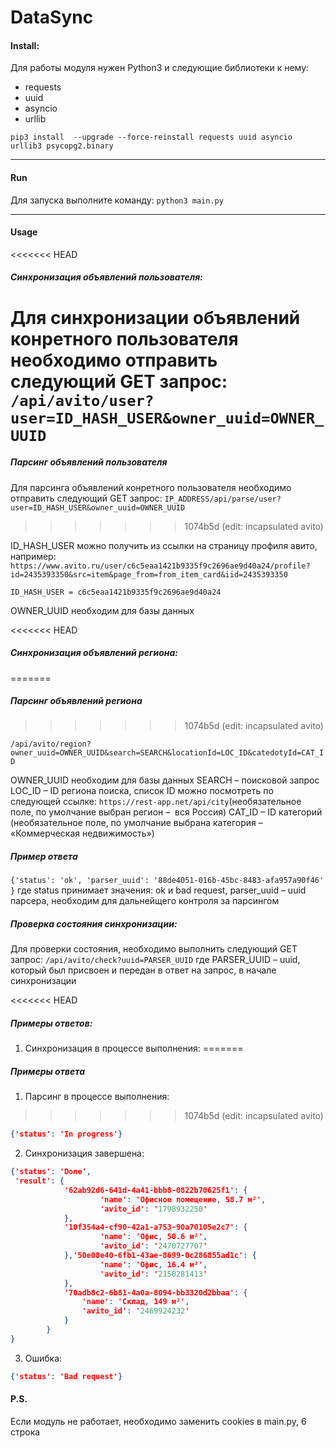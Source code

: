 # DataSync
#### Install:
Для работы модуля нужен Python3 и следующие библиотеки к нему:
- requests
- uuid
- asyncio
- urllib

`pip3 install  --upgrade --force-reinstall requests uuid asyncio urllib3 psycopg2.binary`

------------



#### Run
Для запуска выполните команду:
`python3 main.py`

------------



#### Usage
<<<<<<< HEAD
##### Синхронизация объявлений пользователя:
Для синхронизации объявлений конретного пользователя необходимо отправить следующий GET запрос:
`/api/avito/user?user=ID_HASH_USER&owner_uuid=OWNER_UUID`
=======
##### Парсинг объявлений пользователя
Для парсинга объявлений конретного пользователя необходимо отправить следующий GET запрос:
`IP_ADDRESS/api/parse/user?user=ID_HASH_USER&owner_uuid=OWNER_UUID`
>>>>>>> 1074b5d (edit: incapsulated avito)

ID_HASH_USER можно получить из ссылки на страницу профиля авито, например:
`https://www.avito.ru/user/c6c5eaa1421b9335f9c2696ae9d40a24/profile?id=2435393350&src=item&page_from=from_item_card&iid=2435393350`

`ID_HASH_USER = c6c5eaa1421b9335f9c2696ae9d40a24`

OWNER_UUID необходим для базы данных

<<<<<<< HEAD
##### Синхронизация объявлений региона:
=======
##### Парсинг объявлений региона
>>>>>>> 1074b5d (edit: incapsulated avito)

`/api/avito/region?owner_uuid=OWNER_UUID&search=SEARCH&locationId=LOC_ID&catedotyId=CAT_ID`

OWNER_UUID необходим для базы данных
SEARCH – поисковой запрос
LOC_ID – ID региона поиска, список ID можно посмотреть по следующей ссылке: `https://rest-app.net/api/city`(необязательное поле, по умолчание выбран регион –  вся Россия)
CAT_ID – ID категорий (необязательное поле, по умолчание выбрана категория – «Коммерческая недвижимость»)

##### Пример ответа
`{'status': 'ok', 'parser_uuid': '88de4051-016b-45bc-8483-afa957a90f46'
}`
где status принимает значения: ok и bad request,
parser_uuid – uuid парсера, необходим для дальнейщего контроля за парсингом

##### Проверка состояния синхронизации:
Для проверки состояния, необходимо выполнить следующий GET запрос:
`/api/avito/check?uuid=PARSER_UUID`
где PARSER_UUID – uuid, который был присвоен и передан в ответ на запрос, в начале синхронизации

<<<<<<< HEAD
##### Примеры ответов:
1. Синхронизация в процессе выполнения:
=======
##### Примеры ответа
1. Парсинг в процессе выполнения:
>>>>>>> 1074b5d (edit: incapsulated avito)
```json
{'status': 'In progress'}
```
2. Синхронизация завершена:
```json
{'status': 'Done',
 'result': {
        	'62ab92d6-641d-4a41-bbb8-0822b70625f1': {
        			'name': 'Офисное помещение, 58.7 м²', 
        			'avito_id': '1798932250'
        	},
        	'10f354a4-cf90-42a1-a753-90a70105e2c7': {
        			'name': 'Офис, 50.6 м²',
        			'avito_id': '2470727707'
        	},'50e08e40-6fb1-43ae-8699-0c286855ad1c': {
        			'name': 'Офис, 16.4 м²',
        			'avito_id': '2150281413'
        	},
        	'70adb8c2-6b81-4a0a-8094-bb3320d2bbaa': {
        		'name': 'Склад, 149 м²',
        		'avito_id': '2469924232'
        	}
        }
}
```
3. Ошибка:
```json
{'status': 'Bad request'}
```

#### P.S.
Если модуль не работает, необходимо заменить cookies в main.py, 6 строка

